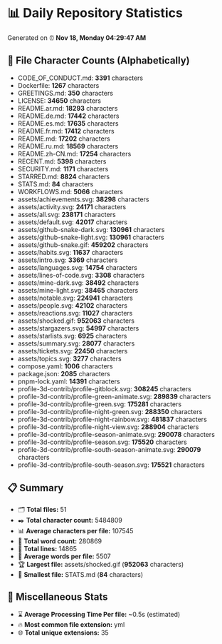 # 📊 Daily Repository Statistics
Generated on ⏰ **Nov 18, Monday 04:29:47 AM**

## 📂 File Character Counts (Alphabetically)
- CODE_OF_CONDUCT.md: **3391** characters
- Dockerfile: **1267** characters
- GREETINGS.md: **350** characters
- LICENSE: **34650** characters
- README.ar.md: **18293** characters
- README.de.md: **17442** characters
- README.es.md: **17635** characters
- README.fr.md: **17412** characters
- README.md: **17202** characters
- README.ru.md: **18569** characters
- README.zh-CN.md: **17254** characters
- RECENT.md: **5398** characters
- SECURITY.md: **1171** characters
- STARRED.md: **8824** characters
- STATS.md: **84** characters
- WORKFLOWS.md: **5066** characters
- assets/achievements.svg: **38298** characters
- assets/activity.svg: **24171** characters
- assets/all.svg: **238171** characters
- assets/default.svg: **42017** characters
- assets/github-snake-dark.svg: **130961** characters
- assets/github-snake-light.svg: **130961** characters
- assets/github-snake.gif: **459202** characters
- assets/habits.svg: **11637** characters
- assets/intro.svg: **3369** characters
- assets/languages.svg: **14754** characters
- assets/lines-of-code.svg: **3308** characters
- assets/mine-dark.svg: **38492** characters
- assets/mine-light.svg: **38465** characters
- assets/notable.svg: **224941** characters
- assets/people.svg: **42102** characters
- assets/reactions.svg: **11027** characters
- assets/shocked.gif: **952063** characters
- assets/stargazers.svg: **54997** characters
- assets/starlists.svg: **6925** characters
- assets/summary.svg: **28077** characters
- assets/tickets.svg: **22450** characters
- assets/topics.svg: **3277** characters
- compose.yaml: **1006** characters
- package.json: **2085** characters
- pnpm-lock.yaml: **14391** characters
- profile-3d-contrib/profile-gitblock.svg: **308245** characters
- profile-3d-contrib/profile-green-animate.svg: **289839** characters
- profile-3d-contrib/profile-green.svg: **175281** characters
- profile-3d-contrib/profile-night-green.svg: **288350** characters
- profile-3d-contrib/profile-night-rainbow.svg: **481837** characters
- profile-3d-contrib/profile-night-view.svg: **288904** characters
- profile-3d-contrib/profile-season-animate.svg: **290078** characters
- profile-3d-contrib/profile-season.svg: **175520** characters
- profile-3d-contrib/profile-south-season-animate.svg: **290079** characters
- profile-3d-contrib/profile-south-season.svg: **175521** characters

## 📋 Summary
- 🗂️ **Total files:** 51
- ✒️ **Total character count:** 5484809
- 📊 **Average characters per file:** 107545
- 📝 **Total word count:** 280869
- 🧾 **Total lines:** 14865
- 📐 **Average words per file:** 5507
- 🏆 **Largest file:** assets/shocked.gif (**952063** characters)
- 🥉 **Smallest file:** STATS.md (**84** characters)

## 🌟 Miscellaneous Stats
- ⌛ **Average Processing Time Per file:** ~0.5s (estimated)
- 🔥 **Most common file extension:** yml
- 🌐 **Total unique extensions:** 35
